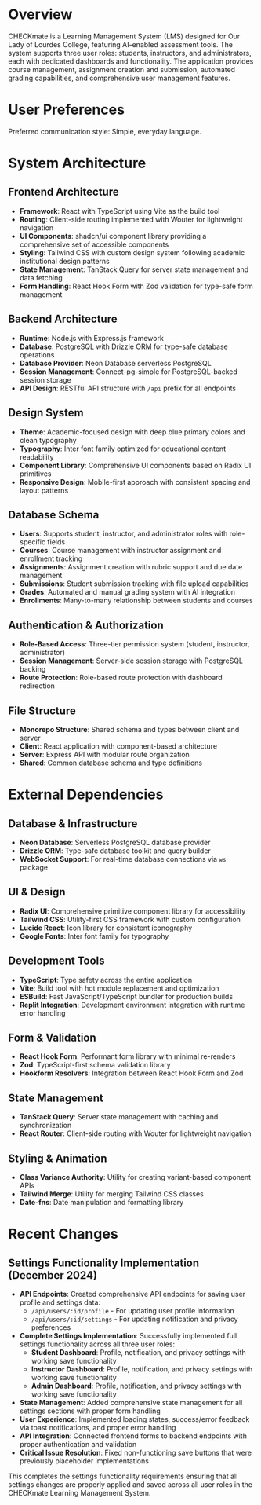 # Overview

CHECKmate is a Learning Management System (LMS) designed for Our Lady of Lourdes College, featuring AI-enabled assessment tools. The system supports three user roles: students, instructors, and administrators, each with dedicated dashboards and functionality. The application provides course management, assignment creation and submission, automated grading capabilities, and comprehensive user management features.

# User Preferences

Preferred communication style: Simple, everyday language.

# System Architecture

## Frontend Architecture
- **Framework**: React with TypeScript using Vite as the build tool
- **Routing**: Client-side routing implemented with Wouter for lightweight navigation
- **UI Components**: shadcn/ui component library providing a comprehensive set of accessible components
- **Styling**: Tailwind CSS with custom design system following academic institutional design patterns
- **State Management**: TanStack Query for server state management and data fetching
- **Form Handling**: React Hook Form with Zod validation for type-safe form management

## Backend Architecture
- **Runtime**: Node.js with Express.js framework
- **Database**: PostgreSQL with Drizzle ORM for type-safe database operations
- **Database Provider**: Neon Database serverless PostgreSQL
- **Session Management**: Connect-pg-simple for PostgreSQL-backed session storage
- **API Design**: RESTful API structure with `/api` prefix for all endpoints

## Design System
- **Theme**: Academic-focused design with deep blue primary colors and clean typography
- **Typography**: Inter font family optimized for educational content readability
- **Component Library**: Comprehensive UI components based on Radix UI primitives
- **Responsive Design**: Mobile-first approach with consistent spacing and layout patterns

## Database Schema
- **Users**: Supports student, instructor, and administrator roles with role-specific fields
- **Courses**: Course management with instructor assignment and enrollment tracking
- **Assignments**: Assignment creation with rubric support and due date management
- **Submissions**: Student submission tracking with file upload capabilities
- **Grades**: Automated and manual grading system with AI integration
- **Enrollments**: Many-to-many relationship between students and courses

## Authentication & Authorization
- **Role-Based Access**: Three-tier permission system (student, instructor, administrator)
- **Session Management**: Server-side session storage with PostgreSQL backing
- **Route Protection**: Role-based route protection with dashboard redirection

## File Structure
- **Monorepo Structure**: Shared schema and types between client and server
- **Client**: React application with component-based architecture
- **Server**: Express API with modular route organization
- **Shared**: Common database schema and type definitions

# External Dependencies

## Database & Infrastructure
- **Neon Database**: Serverless PostgreSQL database provider
- **Drizzle ORM**: Type-safe database toolkit and query builder
- **WebSocket Support**: For real-time database connections via `ws` package

## UI & Design
- **Radix UI**: Comprehensive primitive component library for accessibility
- **Tailwind CSS**: Utility-first CSS framework with custom configuration
- **Lucide React**: Icon library for consistent iconography
- **Google Fonts**: Inter font family for typography

## Development Tools
- **TypeScript**: Type safety across the entire application
- **Vite**: Build tool with hot module replacement and optimization
- **ESBuild**: Fast JavaScript/TypeScript bundler for production builds
- **Replit Integration**: Development environment integration with runtime error handling

## Form & Validation
- **React Hook Form**: Performant form library with minimal re-renders
- **Zod**: TypeScript-first schema validation library
- **Hookform Resolvers**: Integration between React Hook Form and Zod

## State Management
- **TanStack Query**: Server state management with caching and synchronization
- **React Router**: Client-side routing with Wouter for lightweight navigation

## Styling & Animation
- **Class Variance Authority**: Utility for creating variant-based component APIs
- **Tailwind Merge**: Utility for merging Tailwind CSS classes
- **Date-fns**: Date manipulation and formatting library

# Recent Changes

## Settings Functionality Implementation (December 2024)
- **API Endpoints**: Created comprehensive API endpoints for saving user profile and settings data:
  - `/api/users/:id/profile` - For updating user profile information
  - `/api/users/:id/settings` - For updating notification and privacy preferences
- **Complete Settings Implementation**: Successfully implemented full settings functionality across all three user roles:
  - **Student Dashboard**: Profile, notification, and privacy settings with working save functionality
  - **Instructor Dashboard**: Profile, notification, and privacy settings with working save functionality  
  - **Admin Dashboard**: Profile, notification, and privacy settings with working save functionality
- **State Management**: Added comprehensive state management for all settings sections with proper form handling
- **User Experience**: Implemented loading states, success/error feedback via toast notifications, and proper error handling
- **API Integration**: Connected frontend forms to backend endpoints with proper authentication and validation
- **Critical Issue Resolution**: Fixed non-functioning save buttons that were previously placeholder implementations

This completes the settings functionality requirements ensuring that all settings changes are properly applied and saved across all user roles in the CHECKmate Learning Management System.